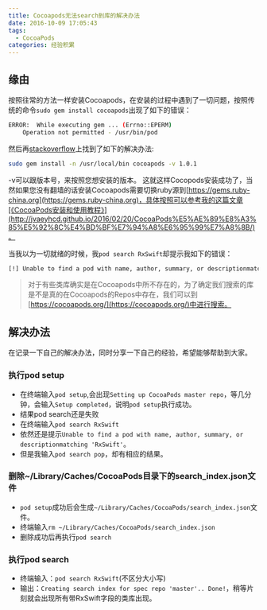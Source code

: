 ```yaml
---
title: Cocoapods无法search到库的解决办法
date: 2016-10-09 17:05:43
tags:
  - CocoaPods
categories: 经验积累
---
```


## 缘由

按照往常的方法一样安装Cocoapods，在安装的过程中遇到了一切问题，按照传统的命令`sudo gem install cocoapods`出现了如下的错误：
``` bash
ERROR:  While executing gem ... (Errno::EPERM)
    Operation not permitted - /usr/bin/pod
```
然后再[stackoverflow](http://stackoverflow.com/questions/30812777/cannot-install-cocoa-pods-after-uninstalling-results-in-error/30851030#30851030)上找到了如下的解决办法:
``` bash
sudo gem install -n /usr/local/bin cocoapods -v 1.0.1
```
-v可以跟版本号，来按照您想安装的版本。
这就这样Cocopods安装成功了，当然如果您没有翻墙的话安装Cocoapods需要切换ruby源到[https://gems.ruby-china.org](https://gems.ruby-china.org)，具体按照可以参考我的这篇文章[《CocoaPods安装和使用教程》](http://jvaeyhcd.github.io/2016/02/20/CocoaPods%E5%AE%89%E8%A3%85%E5%92%8C%E4%BD%BF%E7%94%A8%E6%95%99%E7%A8%8B/)。
<!-- more -->
当我以为一切就绪的时候，我`pod search RxSwift`却提示我如下的错误：
``` bash
[!] Unable to find a pod with name, author, summary, or descriptionmatching '······'
```

> 对于有些类库确实是在Cocoapods中所不存在的，为了确定我们搜索的库是不是真的在Cocoapods的Repos中存在，我们可以到[https://cocoapods.org/](https://cocoapods.org/)中进行搜索。

## 解决办法

在记录一下自己的解决办法，同时分享一下自己的经验，希望能够帮助到大家。

### 执行pod setup
* 在终端输入`pod setup`,会出现`Setting up CocoaPods master repo`，等几分钟，会输入`Setup completed`，说明`pod setup`执行成功。
* 结果pod search还是失败
* 在终端输入`pod search RxSwift`
* 依然还是提示`Unable to find a pod with name, author, summary, or descriptionmatching 'RxSwift'`。
* 但是我输入`pod search pop`，却有相应的结果。

### 删除~/Library/Caches/CocoaPods目录下的search_index.json文件
* `pod setup`成功后会生成`~/Library/Caches/CocoaPods/search_index.json`文件。
* 终端输入`rm ~/Library/Caches/CocoaPods/search_index.json`
* 删除成功后再执行`pod search`

### 执行pod search

* 终端输入：`pod search RxSwift`(不区分大小写)
* 输出：`Creating search index for spec repo 'master'.. Done!`，稍等片刻就会出现所有带RxSwift字段的类库出现。
